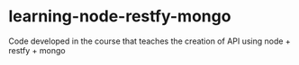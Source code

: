 # learning-node-restfy-mongo
 Code developed in the course that teaches the creation of API using node + restfy + mongo
